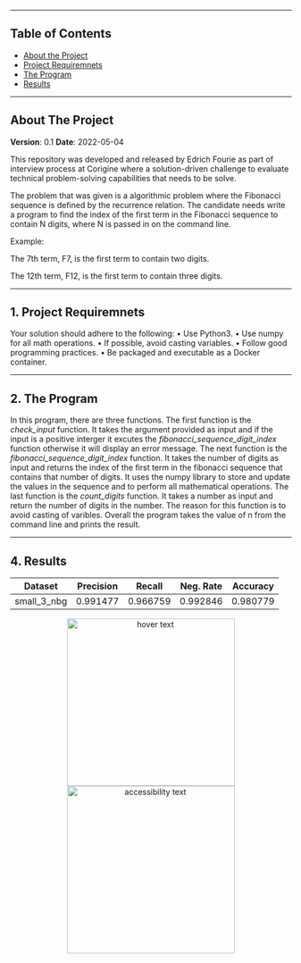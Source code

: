 <!--
╔══════════════════════════════════════════════════════════════════════════════╗
║ README - Corigine Technical Assignment 2023                                  ║
╚══════════════════════════════════════════════════════════════════════════════╝

This is the README for the Corigine Technical Assignment 2023 repository. 

-->

<!--
╔══════════════════════════════════════════════════════════════════════════════╗
║ Table of Contents                                                            ║
╚══════════════════════════════════════════════════════════════════════════════╝
-->
-------------------------------------------------------------------------------
## Table of Contents

* [About the Project](#about-the-project)
* [Project Requiremnets](#project-requiremnets)
* [The Program](#the-program)
* [Results](#results)


<!--
╔══════════════════════════════════════════════════════════════════════════════╗
║ About The Project                                                            ║
╚══════════════════════════════════════════════════════════════════════════════╝
-->
-------------------------------------------------------------------------------
## About The Project

**Version**: 0.1
**Date**: 2022-05-04

This repository was developed and released by Edrich Fourie as part of interview process at Corigine where a solution-driven challenge to evaluate technical problem-solving capabilities that needs to be solve.


The problem that was given is a algorithmic problem where the Fibonacci sequence is defined by the recurrence relation. The candidate needs write a program to find the index of the first term in the Fibonacci sequence to contain N digits, where N is passed in on the command line.


Example:


The 7th term, F7, is the first term to contain two digits.


The 12th term, F12, is the first term to contain three digits.


<!--
╔══════════════════════════════════════════════════════════════════════════════╗
║ 1. Project Requirements                                                      ║
╚══════════════════════════════════════════════════════════════════════════════╝
-->
-------------------------------------------------------------------------------
## 1. Project Requiremnets
Your solution should adhere to the following:
• Use Python3.
• Use numpy for all math operations.
• If possible, avoid casting variables.
• Follow good programming practices.
• Be packaged and executable as a Docker container.

<!--
╔══════════════════════════════════════════════════════════════════════════════╗
║ 2. The Program                                                               ║
╚══════════════════════════════════════════════════════════════════════════════╝
-->
-------------------------------------------------------------------------------
## 2. The Program

In this program, there are three functions. The first function is the *check_input* function. It takes the argument provided as input and if the input is a positive interger it excutes 
the *fibonacci_sequence_digit_index* function otherwise it will display an error message. The next function is the *fibonacci_sequence_digit_index* function. It takes the number of digits as input and returns the index of the first term in the fibonacci sequence that contains that number of digits. It uses the numpy library to store and update the values in the sequence and to perform all mathematical operations. The last function is the *count_digits* function. It takes a number as input and return the number of digits in the number. The reason for this function is to avoid casting of varibles. Overall the program takes the value of n from the command line and prints the result.


<!--
╔══════════════════════════════════════════════════════════════════════════════╗
║ 4. Results                                                                   ║
╚══════════════════════════════════════════════════════════════════════════════╝
-->
-------------------------------------------------------------------------------
## 4. Results

| Dataset       | Precision     | Recall      | Neg. Rate   | Accuracy   |
| ------------- | ------------- | --------    | --------    | --------   |
| small_3_nbg   | 0.991477      | 0.966759    | 0.992846    | 0.980779   |

<p align="center">
  <img src="images/per_epoch_val_acc_graph.png" width="300" title="hover text">
  <img src="images/per_epoch_info_graph.png" width="300" alt="accessibility text">
</p>



